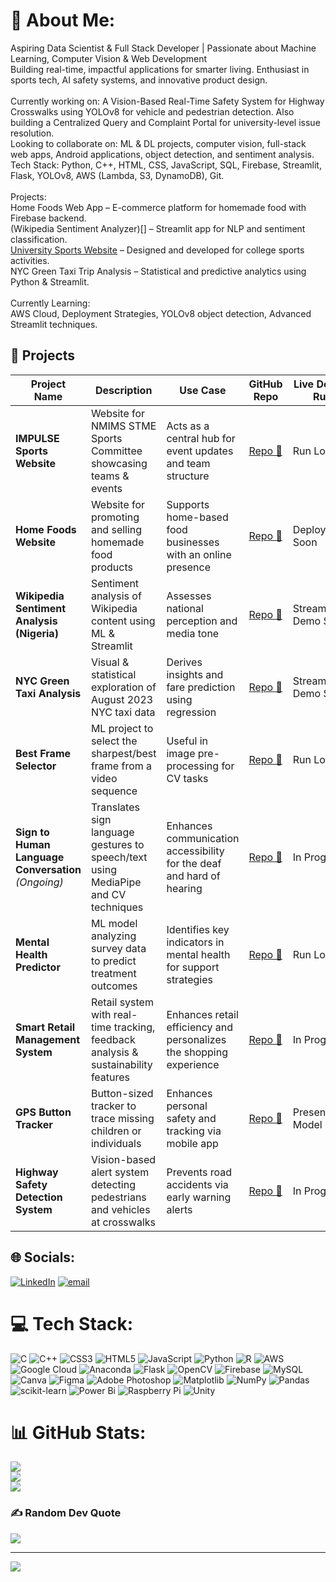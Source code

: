 # 💫 About Me:
Aspiring Data Scientist & Full Stack Developer | Passionate about Machine Learning, Computer Vision & Web Development<br>Building real-time, impactful applications for smarter living. Enthusiast in sports tech, AI safety systems, and innovative product design.<br><br>Currently working on: A Vision-Based Real-Time Safety System for Highway Crosswalks using YOLOv8 for vehicle and pedestrian detection. Also building a Centralized Query and Complaint Portal for university-level issue resolution.<br>Looking to collaborate on: ML & DL projects, computer vision, full-stack web apps, Android applications, object detection, and sentiment analysis.<br>Tech Stack: Python, C++, HTML, CSS, JavaScript, SQL, Firebase, Streamlit, Flask, YOLOv8, AWS (Lambda, S3, DynamoDB), Git.<br><br>Projects:<br>Home Foods Web App – E-commerce platform for homemade food with Firebase backend.<br>(Wikipedia Sentiment Analyzer)[] – Streamlit app for NLP and sentiment classification.<br>[University Sports Website](https://github.com/SAINATH0224/IMPULSE_Sports_Website) – Designed and developed for college sports activities.<br>NYC Green Taxi Trip Analysis – Statistical and predictive analytics using Python & Streamlit.<br><br>Currently Learning:<br>AWS Cloud, Deployment Strategies, YOLOv8 object detection, Advanced Streamlit techniques.

## 🚀 Projects

| Project Name                                | Description                                                                 | Use Case                                                                  | GitHub Repo | Live Demo / Run |
|---------------------------------------------|-----------------------------------------------------------------------------|---------------------------------------------------------------------------|-------------|------------------|
| **IMPULSE Sports Website**                  | Website for NMIMS STME Sports Committee showcasing teams & events           | Acts as a central hub for event updates and team structure                | [Repo 🔗](https://github.com/SAINATH0224/IMPULSE_Sports_Website) | Run Locally       |
| **Home Foods Website**                      | Website for promoting and selling homemade food products                    | Supports home-based food businesses with an online presence               | [Repo 🔗](#) | Deploying Soon    |
| **Wikipedia Sentiment Analysis (Nigeria)**  | Sentiment analysis of Wikipedia content using ML & Streamlit                | Assesses national perception and media tone                               | [Repo 🔗](#) | Streamlit Demo Soon |
| **NYC Green Taxi Analysis**                 | Visual & statistical exploration of August 2023 NYC taxi data               | Derives insights and fare prediction using regression                     | [Repo 🔗](https://github.com/SAINATH0224/predictive_Analysis_Green_taxi_fare_prediction) | Streamlit Demo Soon |
| **Best Frame Selector**                | ML project to select the sharpest/best frame from a video sequence         | Useful in image pre-processing for CV tasks                               | [Repo 🔗](#) | Run Locally       |
| **Sign to Human Language Conversation** *(Ongoing)* | Translates sign language gestures to speech/text using MediaPipe and CV techniques | Enhances communication accessibility for the deaf and hard of hearing     | [Repo 🔗](#) | In Progress       |
| **Mental Health Predictor**            | ML model analyzing survey data to predict treatment outcomes                | Identifies key indicators in mental health for support strategies         | [Repo 🔗](#) | Run Locally       |
| **Smart Retail Management System**          | Retail system with real-time tracking, feedback analysis & sustainability features | Enhances retail efficiency and personalizes the shopping experience       | [Repo 🔗](#) | In Progress       |
| **GPS Button Tracker**                      | Button-sized tracker to trace missing children or individuals               | Enhances personal safety and tracking via mobile app                      | [Repo 🔗](#) | Presentation Model|
| **Highway Safety Detection System**         | Vision-based alert system detecting pedestrians and vehicles at crosswalks | Prevents road accidents via early warning alerts                          | [Repo 🔗](#) | In Progress       |
## 🌐 Socials:
[![LinkedIn](https://img.shields.io/badge/LinkedIn-%230077B5.svg?logo=linkedin&logoColor=white)](https://linkedin.com/in/sainathgoudgoda) [![email](https://img.shields.io/badge/Email-D14836?logo=gmail&logoColor=white)](mailto:godasainathgoud03@gmail.com) 

# 💻 Tech Stack:
![C](https://img.shields.io/badge/c-%2300599C.svg?style=for-the-badge&logo=c&logoColor=white) ![C++](https://img.shields.io/badge/c++-%2300599C.svg?style=for-the-badge&logo=c%2B%2B&logoColor=white) ![CSS3](https://img.shields.io/badge/css3-%231572B6.svg?style=for-the-badge&logo=css3&logoColor=white) ![HTML5](https://img.shields.io/badge/html5-%23E34F26.svg?style=for-the-badge&logo=html5&logoColor=white) ![JavaScript](https://img.shields.io/badge/javascript-%23323330.svg?style=for-the-badge&logo=javascript&logoColor=%23F7DF1E) ![Python](https://img.shields.io/badge/python-3670A0?style=for-the-badge&logo=python&logoColor=ffdd54) ![R](https://img.shields.io/badge/r-%23276DC3.svg?style=for-the-badge&logo=r&logoColor=white) ![AWS](https://img.shields.io/badge/AWS-%23FF9900.svg?style=for-the-badge&logo=amazon-aws&logoColor=white) ![Google Cloud](https://img.shields.io/badge/GoogleCloud-%234285F4.svg?style=for-the-badge&logo=google-cloud&logoColor=white) ![Anaconda](https://img.shields.io/badge/Anaconda-%2344A833.svg?style=for-the-badge&logo=anaconda&logoColor=white) ![Flask](https://img.shields.io/badge/flask-%23000.svg?style=for-the-badge&logo=flask&logoColor=white) ![OpenCV](https://img.shields.io/badge/opencv-%23white.svg?style=for-the-badge&logo=opencv&logoColor=white) ![Firebase](https://img.shields.io/badge/firebase-a08021?style=for-the-badge&logo=firebase&logoColor=ffcd34) ![MySQL](https://img.shields.io/badge/mysql-4479A1.svg?style=for-the-badge&logo=mysql&logoColor=white) ![Canva](https://img.shields.io/badge/Canva-%2300C4CC.svg?style=for-the-badge&logo=Canva&logoColor=white) ![Figma](https://img.shields.io/badge/figma-%23F24E1E.svg?style=for-the-badge&logo=figma&logoColor=white) ![Adobe Photoshop](https://img.shields.io/badge/adobe%20photoshop-%2331A8FF.svg?style=for-the-badge&logo=adobe%20photoshop&logoColor=white) ![Matplotlib](https://img.shields.io/badge/Matplotlib-%23ffffff.svg?style=for-the-badge&logo=Matplotlib&logoColor=black) ![NumPy](https://img.shields.io/badge/numpy-%23013243.svg?style=for-the-badge&logo=numpy&logoColor=white) ![Pandas](https://img.shields.io/badge/pandas-%23150458.svg?style=for-the-badge&logo=pandas&logoColor=white) ![scikit-learn](https://img.shields.io/badge/scikit--learn-%23F7931E.svg?style=for-the-badge&logo=scikit-learn&logoColor=white) ![Power Bi](https://img.shields.io/badge/power_bi-F2C811?style=for-the-badge&logo=powerbi&logoColor=black) ![Raspberry Pi](https://img.shields.io/badge/-Raspberry_Pi-C51A4A?style=for-the-badge&logo=Raspberry-Pi) ![Unity](https://img.shields.io/badge/unity-%23000000.svg?style=for-the-badge&logo=unity&logoColor=white)
# 📊 GitHub Stats:
![](https://github-readme-stats.vercel.app/api?username=SAINATH0224&theme=dark&hide_border=false&include_all_commits=false&count_private=false)<br/>
![](https://nirzak-streak-stats.vercel.app/?user=SAINATH0224&theme=dark&hide_border=false)<br/>
![](https://github-readme-stats.vercel.app/api/top-langs/?username=SAINATH0224&theme=dark&hide_border=false&include_all_commits=false&count_private=false&layout=compact)

### ✍️ Random Dev Quote
![](https://quotes-github-readme.vercel.app/api?type=horizontal&theme=radical)

---
[![](https://visitcount.itsvg.in/api?id=SAINATH0224&icon=0&color=0)](https://visitcount.itsvg.in)

<!-- Proudly created with GPRM ( https://gprm.itsvg.in ) -->
